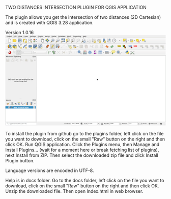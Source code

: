 
TWO DISTANCES INTERSECTION PLUGIN FOR QGIS APPLICATION


The plugin allows you get the intersection of two distances (2D Cartesian) and is created with QGIS 3.28 application.

Version 1.0.16
![First look](firstLook.gif)

To install the plugin from github go to the plugins folder, left click on the file you want to download, click on the small "Raw" button on the right and then click OK. Run QGIS application. Click the Plugins menu, then Manage and Install Plugins... (wait for a moment here or break fetching list of plugins), next Install from ZIP. Then select the downloaded zip file and click Install Plugin button.

Language versions are encoded in UTF-8.

Help is in docs folder. Go to the docs folder, left click on the file you want to download, click on the small "Raw" button on the right and then click OK. Unzip the downloaded file. Then open Index.html in web browser.
